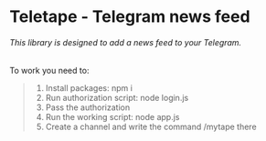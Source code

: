 # Teletape - Telegram news feed
###### This library is designed to add a news feed to your Telegram.

To work you need to:

> 1. Install packages: npm i
> 2. Run authorization script: node login.js
> 3. Pass the authorization
> 4. Run the working script: node app.js
> 5. Create a channel and write the command /mytape there
